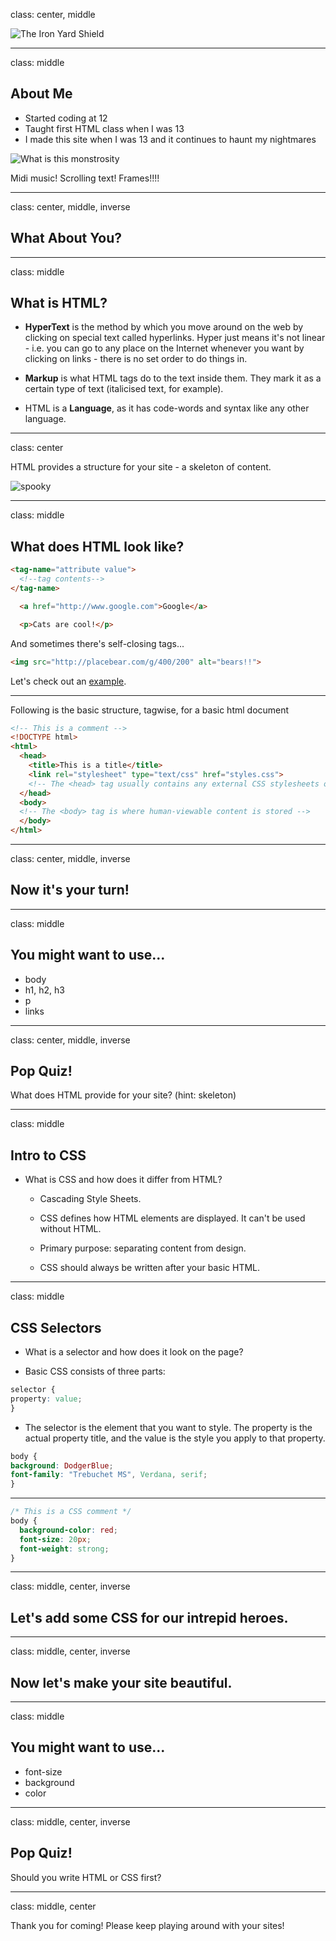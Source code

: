 class: center, middle

![The Iron Yard Shield](http://i.imgur.com/qvZMscb.png)

---
class: middle

## About Me

* Started coding at 12
* Taught first HTML class when I was 13
* I made this site when I was 13 and it continues to haunt my nightmares

![What is this monstrosity](http://i.imgur.com/mdVRr5x.png)

Midi music! Scrolling text! Frames!!!!

---
class: center, middle, inverse

## What About You?

---
class: middle

## What is HTML?

* **HyperText** is the method by which you move around on the web by clicking on special text called hyperlinks. Hyper just means it's not linear - i.e. you can go to any place on the Internet whenever you want by clicking on links - there is no set order to do things in.

* **Markup** is what HTML tags do to the text inside them. They mark it as a certain type of text (italicised text, for example).

* HTML is a **Language**, as it has code-words and syntax like any other language.

---
class: center

HTML provides a structure for your site - a skeleton of content.

![spooky](http://i.imgur.com/H6B0LWo.png)

---
class: middle

## What does HTML look like?

```HTML
<tag-name="attribute value">
  <!--tag contents-->
</tag-name>
```
```HTML
  <a href="http://www.google.com">Google</a>
```

```HTML
  <p>Cats are cool!</p>
```

And sometimes there's self-closing tags...

```HTML
<img src="http://placebear.com/g/400/200" alt="bears!!">
```

Let's check out an [example](http://kellymurray.github.io/tiy-html-css-crash-course/).

---
Following is the basic structure, tagwise, for a basic html document

```html
<!-- This is a comment -->
<!DOCTYPE html>
<html>
  <head>
    <title>This is a title</title>
    <link rel="stylesheet" type="text/css" href="styles.css">
    <!-- The <head> tag usually contains any external CSS stylesheets or meta information about a particular page -->
  </head>
  <body>
  <!-- The <body> tag is where human-viewable content is stored -->
  </body>
</html>

```

---
class: center, middle, inverse

## Now it's your turn!

---
class: middle
## You might want to use...

* body
* h1, h2, h3
* p
* links

---
class: center, middle, inverse

## Pop Quiz!

What does HTML provide for your site? (hint: skeleton)

---
class: middle
## Intro to CSS
* What is CSS and how does it differ from HTML?

	* Cascading Style Sheets.

	* CSS defines how HTML elements are displayed. It can't be used without HTML.

	* Primary purpose: separating content from design.

	* CSS should always be written after your basic HTML.

---
class: middle
## CSS Selectors

* What is a selector and how does it look on the page?

* Basic CSS consists of three parts:

```css
selector {
property: value;
}
```

* The selector is the element that you want to style. The property is the actual property title, and the value is the style you apply to that property.


```css
body {
background: DodgerBlue;
font-family: "Trebuchet MS", Verdana, serif;
}
```

---

```css
/* This is a CSS comment */
body {
  background-color: red;
  font-size: 20px;
  font-weight: strong;
}

```

---
class: middle, center, inverse
## Let's add some CSS for our intrepid heroes.

---
class: middle, center, inverse

## Now let's make your site beautiful.

---
class: middle
## You might want to use...

* font-size
* background
* color

---
class: middle, center, inverse

## Pop Quiz!

Should you write HTML or CSS first?

---
class: middle, center

Thank you for coming! Please keep playing around with your sites!
